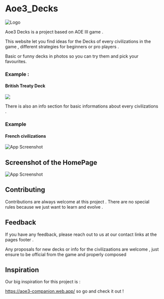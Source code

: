 <!-- Main -->

# Aoe3_Decks

![Logo](https://aoe3-companion.web.app/assets/aoe3_de_logo.png)

Aoe3 Decks is a project based on AOE III game .

This website let you find ideas for the Decks of every civilizations in the game , different strategies for beginners or pro players .

<!-- Demo -->

Basic or funny decks in photos so you can try them and pick your favourites.

### Example :

#### British Treaty Deck

![](https://aoe3-decks.vercel.app/Images/Decks/British/treatynogrenadiers.png)

There is also an info section for basic informations about every civilizations .

### Example

#### French civilizations

![App Screenshot](https://cdn.discordapp.com/attachments/780560113437245440/1130452099294040075/image.png)

## Screenshot of the HomePage

![App Screenshot](https://cdn.discordapp.com/attachments/780560113437245440/1130449144637562901/image.png)

## Contributing

Contributions are always welcome at this project .
There are no special rules because we just want to learn and evolve .

## Feedback

If you have any feedback, please reach out to us at our contact links at the pages footer .

Any proposals for new decks or info for the civilizaations are welcome , just ensure to be official from the game and properly composed

## Inspiration

Our big inspiration for this project is :

https://aoe3-companion.web.app/ so go and check it out !
